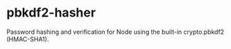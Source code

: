 pbkdf2-hasher
=============

Password hashing and verification for Node using the built-in crypto.pbkdf2 (HMAC-SHA1).